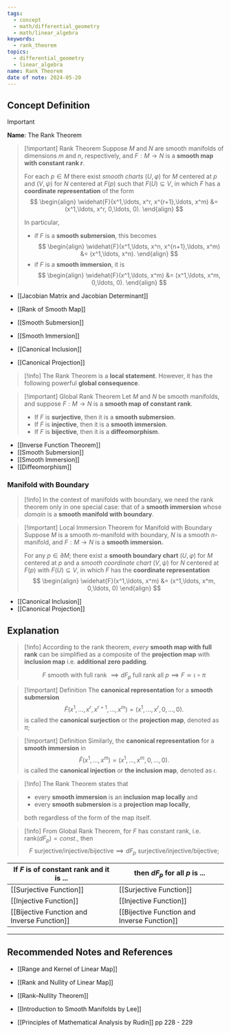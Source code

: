 ```yaml
---
tags:
  - concept
  - math/differential_geometry
  - math/linear_algebra
keywords:
  - rank_theorem
topics:
  - differential_geometry
  - linear_algebra
name: Rank Theorem
date of note: 2024-05-20
---
```


## Concept Definition

>[!important]
>**Name**: The Rank Theorem


>[!important] Rank Theorem
>Suppose $M$ and $N$ are smooth manifolds of dimensions $m$ and $n$, respectively, and  $F: M \rightarrow N$ is a **smooth map with constant rank $r$**. 
>
>For each $p \in M$ there exist *smooth charts* $(U, \varphi)$ for $M$ centered at $p$ and $(V,\psi)$ for $N$ centered at $F(p)$ such that $F(U) \subseteq V$, in which $F$ has a **coordinate representation** of the form
>$$
> \begin{align}
> \widehat{F}(x^1,\ldots, x^r, x^{r+1},\ldots, x^m) &= (x^1,\ldots, x^r, 0,\ldots, 0).  
> \end{align}
>$$ 
>
> In particular, 
>- if $F$ is a **smooth submersion**, this becomes
>$$ 
> \begin{align}
> \widehat{F}(x^1,\ldots, x^n, x^{n+1},\ldots, x^m) &=  (x^1,\ldots, x^n).  
> \end{align}
>$$ 
>- if $F$ is a **smooth immersion**, it is
>$$
> \begin{align}
> \widehat{F}(x^1,\ldots, x^m) &=  (x^1,\ldots, x^m, 0,\ldots, 0). 
> \end{align}
>$$ 

- [[Jacobian Matrix and Jacobian Determinant]]
- [[Rank of Smooth Map]]
- [[Smooth Submersion]]
- [[Smooth Immersion]]

- [[Canonical Inclusion]]
- [[Canonical Projection]]


>[!info]
>The Rank Theorem is a **local statement**. However, it has the following powerful **global consequence**.

>[!important] Global Rank Theorem
>Let $M$ and $N$ be smooth manifolds, and suppose $F: M \rightarrow N$ is a **smooth map of constant rank**.
>
>- If $F$ is **surjective**, then it is a **smooth submersion**.
>- If $F$ is **injective**, then it is a **smooth immersion**.
>- If $F$ is **bijective**, then it is a **diffeomorphism**.
>

- [[Inverse Function Theorem]]
- [[Smooth Submersion]]
- [[Smooth Immersion]]
- [[Diffeomorphism]]

### Manifold with Boundary

>[!info]
>In the context of manifolds with boundary, we need the rank theorem only in one special case: that of a **smooth immersion** whose *domain* is a **smooth manifold with boundary**.


>[!important] Local Immersion Theorem for Manifold with Boundary
>Suppose $M$ is a smooth $m$-manifold with boundary, $N$ is a smooth $n$-manifold, and $F: M \rightarrow N$ is a **smooth immersion.** 
>
>For any $p \in \partial M$; there exist a **smooth boundary chart** $(U,\varphi)$ for $M$ centered at $p$ and a *smooth coordinate chart* $(V, \psi)$ for $N$ centered at $F(p)$ with $F(U) \subseteq V$, in which $F$ has the **coordinate representation**
>$$
> \begin{align}
> \widehat{F}(x^1,\ldots, x^m) &=  (x^1,\ldots, x^m, 0,\ldots, 0)
> \end{align}
>$$ 

- [[Canonical Inclusion]]
- [[Canonical Projection]]

## Explanation

>[!info]
>According to the rank theorem, *every* **smooth map with full rank** can be simplified as a composite of the **projection map** with **inclusion map** i.e. **additional zero padding**.
>
>$$
>F \text{ smooth with full rank } \implies dF_{p} \text{ full rank all }p  \implies F \simeq \iota \circ \pi
>$$



>[!important] Definition
>The **canonical representation** for a **smooth submersion** 
>$$
>\widehat{F}(x^1,\ldots, x^r, x^{r+1},\ldots, x^m) = (x^1,\ldots, x^r, 0,\ldots, 0).
>$$
 >is called the **canonical surjection** or the **projection map**, denoted as $\pi$;  
 
 >[!important] Definition
 >Similarly, the **canonical representation** for a **smooth immersion** in
 >$$
 >\widehat{F}(x^1,\ldots, x^m) =  (x^1,\ldots, x^m, 0,\ldots, 0).
 >$$
 >is called the **canonical injection** or **the inclusion map**, denoted as $\iota$.

>[!info]
>The Rank Theorem states that 
>- every **smooth immersion** is an **inclusion map locally** and
>- every **smooth submersion** is a **projection map locally**, 
>
>both regardless of the form of the map itself.


>[!info]
>From Global Rank Theorem, for $F$ has constant rank, i.e. $\text{rank}(dF_{p}) = const.$, then
>$$
>F \text{ surjective/injective/bijective} \implies dF_{p} \text{ surjective/injective/bijective};
>$$
>

| If $F$ is of **constant rank** and it is ... | then $dF_{p}$ for all $p$ is ...            |
| -------------------------------------------- | ------------------------------------------- |
| [[Surjective Function]]                      | [[Surjective Function]]                     |
| [[Injective Function]]                       | [[Injective Function]]                      |
| [[Bijective Function and Inverse Function]]  | [[Bijective Function and Inverse Function]] |








-----------
##  Recommended Notes and References


- [[Range and Kernel of Linear Map]]
- [[Rank and Nullity of Linear Map]]
- [[Rank–Nullity Theorem]]

- [[Introduction to Smooth Manifolds by Lee]]
- [[Principles of Mathematical Analysis by Rudin]] pp 228 - 229